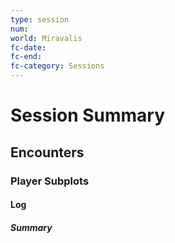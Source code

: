 ```yaml
---
type: session
num: 
world: Miravalis
fc-date:
fc-end:
fc-category: Sessions
---
```

# Session Summary

## Encounters

### Player Subplots

#### Log

##### Summary
